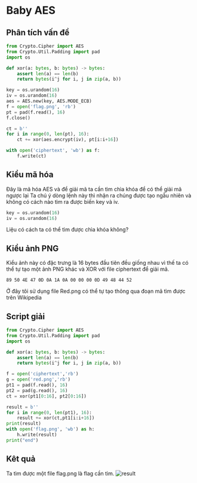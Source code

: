 # Baby AES
## Phân tích vấn đề
```python
from Crypto.Cipher import AES
from Crypto.Util.Padding import pad
import os

def xor(a: bytes, b: bytes) -> bytes:
    assert len(a) == len(b)
    return bytes(i^j for i, j in zip(a, b))

key = os.urandom(16)
iv = os.urandom(16)
aes = AES.new(key, AES.MODE_ECB)
f = open('flag.png', 'rb')
pt = pad(f.read(), 16)
f.close()

ct = b''
for i in range(0, len(pt), 16):
    ct += xor(aes.encrypt(iv), pt[i:i+16])

with open('ciphertext', 'wb') as f:
    f.write(ct)
```
## Kiểu mã hóa
Đây là mã hóa AES và để giải mã ta cần tìm chìa khóa để có thể giải mã ngược lại
Ta chú ý dòng lệnh này thì nhận ra chúng được tạo ngẫu nhiên và không có cách nào tìm ra được biến key và iv.
```python
key = os.urandom(16)
iv = os.urandom(16)
```
Liệu có cách ta có thể tìm được chìa khóa không?
## Kiểu ảnh PNG
Kiểu ảnh này có đặc trưng là 16 bytes đầu tiên đều giống nhau vì thế ta có thể tự tạo một ảnh PNG khác và XOR với file ciphertext để giải mã.
```
89 50 4E 47 0D 0A 1A 0A 00 00 00 0D 49 48 44 52
```
Ở đây tôi sử dụng file Red.png có thể tự tạo thông qua đoạn mã tìm được trên Wikipedia
## Script giải
```python
from Crypto.Cipher import AES
from Crypto.Util.Padding import pad
import os

def xor(a: bytes, b: bytes) -> bytes:
    assert len(a) == len(b)
    return bytes(i^j for i, j in zip(a, b))

f = open('ciphertext','rb')
g = open('red.png','rb')
pt1 = pad(f.read(), 16)
pt2 = pad(g.read(), 16)
ct = xor(pt1[0:16], pt2[0:16])

result = b''
for i in range(0, len(pt1), 16):
    result += xor(ct,pt1[i:i+16])
print(result)
with open('flag.png', 'wb') as h:
    h.write(result)
print("end")
```
## Kêt quả
Ta tìm được một file flag.png là flag cần tìm.
![result](https://user-images.githubusercontent.com/20945393/115727944-427c2000-a3ae-11eb-80fb-22c3d0330d98.png)


